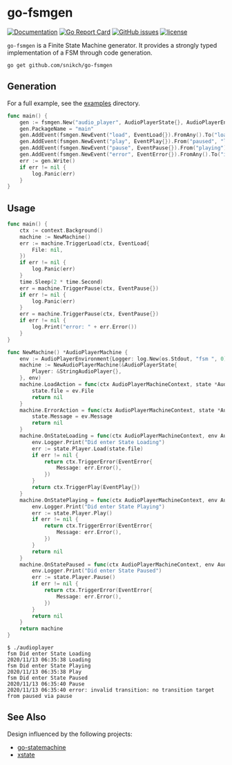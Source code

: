 # go-fsmgen
[![Documentation](https://godoc.org/github.com/snikch/go-fsmgen?status.svg)](http://godoc.org/github.com/snikch/go-fsmgen)
[![Go Report Card](https://goreportcard.com/badge/github.com/snikch/go-fsmgen)](https://goreportcard.com/report/github.com/snikch/go-fsmgen)
[![GitHub issues](https://img.shields.io/github/issues/snikch/go-fsmgen.svg)](https://github.com/snikch/go-fsmgen/issues)
[![license](https://img.shields.io/github/license/snikch/go-fsmgen.svg?maxAge=2592000)](https://github.com/snikch/go-fsmgen/blob/main/LICENSE)


`go-fsmgen` is a Finite State Machine generator. It provides a strongly typed implementation of a FSM through code generation.

```
go get github.com/snikch/go-fsmgen
```

## Generation

For a full example, see the [examples](./examples) directory.

```go
func main() {
	gen := fsmgen.New("audio_player", AudioPlayerState{}, AudioPlayerEnvironment{}, "init", "loading", "playing", "paused")
	gen.PackageName = "main"
	gen.AddEvent(fsmgen.NewEvent("load", EventLoad{}).FromAny().To("loading"))
	gen.AddEvent(fsmgen.NewEvent("play", EventPlay{}).From("paused", "loading").To("playing"))
	gen.AddEvent(fsmgen.NewEvent("pause", EventPause{}).From("playing").To("paused"))
	gen.AddEvent(fsmgen.NewEvent("error", EventError{}).FromAny().To("init"))
	err := gen.Write()
	if err != nil {
		log.Panic(err)
	}
}
```

## Usage

```go
func main() {
	ctx := context.Background()
	machine := NewMachine()
	err := machine.TriggerLoad(ctx, EventLoad{
		File: nil,
	})
	if err != nil {
		log.Panic(err)
	}
	time.Sleep(2 * time.Second)
	err = machine.TriggerPause(ctx, EventPause{})
	if err != nil {
		log.Panic(err)
	}
	err = machine.TriggerPause(ctx, EventPause{})
	if err != nil {
		log.Print("error: " + err.Error())
	}
}

func NewMachine() *AudioPlayerMachine {
	env := AudioPlayerEnvironment{Logger: log.New(os.Stdout, "fsm ", 0)}
	machine := NewAudioPlayerMachine(&AudioPlayerState{
		Player: &StringAudioPlayer{},
	}, env)
	machine.LoadAction = func(ctx AudioPlayerMachineContext, state *AudioPlayerState, ev EventLoad) error {
		state.file = ev.File
		return nil
	}
	machine.ErrorAction = func(ctx AudioPlayerMachineContext, state *AudioPlayerState, ev EventError) error {
		state.Message = ev.Message
		return nil
	}
	machine.OnStateLoading = func(ctx AudioPlayerMachineContext, env AudioPlayerEnvironment, state AudioPlayerState) error {
		env.Logger.Print("Did enter State Loading")
		err := state.Player.Load(state.file)
		if err != nil {
			return ctx.TriggerError(EventError{
				Message: err.Error(),
			})
		}
		return ctx.TriggerPlay(EventPlay{})
	}
	machine.OnStatePlaying = func(ctx AudioPlayerMachineContext, env AudioPlayerEnvironment, state AudioPlayerState) error {
		env.Logger.Print("Did enter State Playing")
		err := state.Player.Play()
		if err != nil {
			return ctx.TriggerError(EventError{
				Message: err.Error(),
			})
		}
		return nil
	}
	machine.OnStatePaused = func(ctx AudioPlayerMachineContext, env AudioPlayerEnvironment, state AudioPlayerState) error {
		env.Logger.Print("Did enter State Paused")
		err := state.Player.Pause()
		if err != nil {
			return ctx.TriggerError(EventError{
				Message: err.Error(),
			})
		}
		return nil
	}
	return machine
}
```

```
$ ./audioplayer
fsm Did enter State Loading
2020/11/13 06:35:38 Loading
fsm Did enter State Playing
2020/11/13 06:35:38 Play
fsm Did enter State Paused
2020/11/13 06:35:40 Pause
2020/11/13 06:35:40 error: invalid transition: no transition target from paused via pause
```
## See Also

Design influenced by the following projects:

* [go-statemachine](https://github.com/filecoin-project/go-statemachine/tree/master/fsm)
* [xstate](https://xstate.js.org/)
